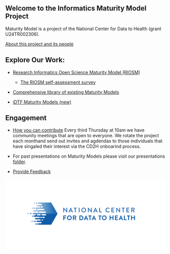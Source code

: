 
## Welcome to the Informatics Maturity Model Project

Maturity Model is a project of the National Center for Data to Health (grant U24TR002306).

[About this project and its people](pages/about.md)

## Explore Our Work:

* [Research Informatics Open Science Maturity Model (RIOSM)](pages/RIOSM.md)

    * [The RIOSM self-assessment survey](https://maturitymodel.rit.uw.edu)
    
* [Comprehensive library of existing Maturity Models](pages/ExModels.md)
* [iDTF Maturity Models (new)](pages/iDTFModels.md)



## Engagement 
* [How you can contribute](pages/Engage.md)
Every third Thursday at 10am we have community meetings that are open to everyone. We rotate the project each monthand send out invites and agdendas to those individuals that have singaled their interest via the CD2H onboarind process.

* For past presentations on Maturity Models please visit our presentations [folder](https://drive.google.com/drive/u/1/folders/1Favda_FCXfIlRnY8Sz7OZxwDVIiN3DsS).
  
* [Provide Feedback](pages/provide_feedback.md)

![](./images/CD2H_color_logo.png)
